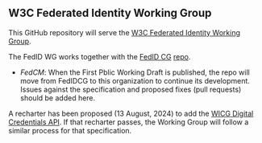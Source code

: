 ## W3C Federated Identity Working Group

This GitHub repository will serve the [W3C Federated Identity Working Group](https://www.w3.org/groups/wg/fedid/). 

The FedID WG works together with the [FedID CG](https://www.w3.org/community/fed-id/) [repo](https://github.com/fedidcg/). 

* *FedCM*: When the First Pblic Working Draft is published, the repo will move from FedIDCG to this organization to continue its development. Issues against the specification and proposed fixes (pull requests) should be added here.

A recharter has been proposed (13 August, 2024) to add the [WICG Digital Credentials API](https://github.com/WICG/digital-credentials). If that recharter passes, the Working Group will follow a similar process for that specification.

<!--

**Here are some ideas to get you started:**

🙋‍♀️ A short introduction - what is your organization all about?
🌈 Contribution guidelines - how can the community get involved?
👩‍💻 Useful resources - where can the community find your docs? Is there anything else the community should know?
🍿 Fun facts - what does your team eat for breakfast?
🧙 Remember, you can do mighty things with the power of [Markdown](https://docs.github.com/github/writing-on-github/getting-started-with-writing-and-formatting-on-github/basic-writing-and-formatting-syntax)
-->
